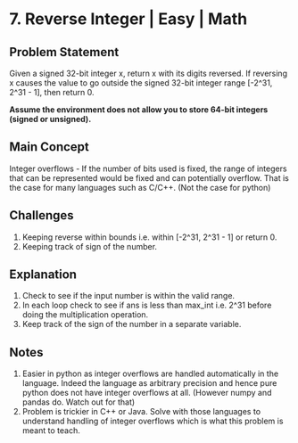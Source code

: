 # 7. Reverse Integer | Easy | Math

## Problem Statement

Given a signed 32-bit integer x, return x with its digits reversed. If reversing x causes the value to go outside the signed 32-bit integer range [-2^31, 2^31 - 1], then return 0.

**Assume the environment does not allow you to store 64-bit integers (signed or unsigned).**

## Main Concept

Integer overflows - If the number of bits used is fixed, the range of integers that can be represented would be fixed and can potentially overflow. That is the case for many languages such as C/C++. (Not the case for python)

## Challenges

1. Keeping reverse within bounds i.e. within [-2^31, 2^31 - 1] or return 0.
2. Keeping track of sign of the number.

## Explanation

1. Check to see if the input number is within the valid range.
2. In each loop check to see if ans is less than max_int i.e. 2^31 before doing the multiplication operation.
3. Keep track of the sign of the number in a separate variable.

## Notes

1. Easier in python as integer overflows are handled automatically in the language. Indeed the language as arbitrary precision and hence pure python does not have integer overflows at all. (However numpy and pandas do. Watch out for that)
2. Problem is trickier in C++ or Java. Solve with those languages to understand handling of integer overflows which is what this problem is meant to teach.

